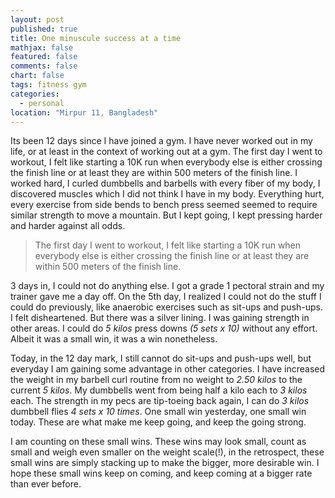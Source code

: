 ```yaml
---
layout: post
published: true
title: One minuscule success at a time
mathjax: false
featured: false
comments: false
chart: false
tags: fitness gym
categories: 
  - personal
location: "Mirpur 11, Bangladesh"
---
```


Its been 12 days since I have joined a gym. I have never worked out in my life, or at least in the context of working out at a gym. The first day I went to workout, I felt like starting a 10K run when everybody else is either crossing the finish line or at least they are within 500 meters of the finish line. I worked hard, I curled dumbbells and barbells with every fiber of my body, I discovered muscles which I did not think I have in my body. Everything hurt, every exercise from side bends to bench press seemed seemed to require similar strength to move a mountain. But I kept going, I kept pressing harder and harder against all odds.

> The first day I went to workout, I felt like starting a 10K run when everybody else is either crossing the finish line or at least they are within 500 meters of the finish line.

3 days in, I could not do anything else. I got a grade 1 pectoral strain and my trainer gave me a day off. On the 5th day, I realized I could not do the stuff I could do previously, like anaerobic exercises such as sit-ups and push-ups. I felt disheartened. But there was a silver lining. I was gaining strength in other areas. I could do _5 kilos_ press downs _(5 sets x 10)_ without any effort. Albeit it was a small win, it was a win nonetheless.

Today, in the 12 day mark, I still cannot do sit-ups and push-ups well, but everyday I am gaining some advantage in other categories. I have increased the weight in my barbell curl routine from no weight to _2.50 kilos_ to the current _5 kilos_. My dumbbells went from being half a kilo each to _3 kilos_ each. The strength in my pecs are tip-toeing back again, I can do _3 kilos_ dumbbell flies _4 sets x 10 times_. One small win yesterday, one small win today. These are what make me keep going, and keep the going strong.

I am counting on these small wins. These wins may look small, count as small and weigh even smaller on the weight scale(!), in the retrospect, these small wins are simply stacking up to make the bigger, more desirable win. I hope these small wins keep on coming, and keep coming at a bigger rate than ever before.
